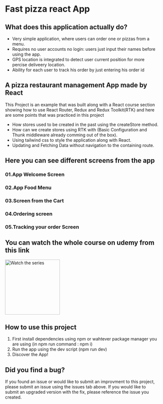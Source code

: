# Fast pizza react App

## What does this application actually do?

- Very simple application, where users can order one or pizzas from a menu.
- Requires no user accounts no login: users just input their names before using the app.
- GPS location is integrated to detect user current position for more percise deliveery location.
- Ability for each user to track his order by just entering his order id

## A pizza restaurant management App made by React

This Project is an example that was built along with a React course section showing how to use React Router, Redux and Redux Toolkit(RTK) and here are some points that was practiced in this project

- How stores used to be created in the past using the createStore method.
- How can we create stores using RTK with (Basic Configuration and Thunk middleware already comming out of the box).
- Using tailwind css to style the application along with React.
- Updating and Fetching Data without navigation to the containing route.

## Here you can see different screens from the app

### 01.App Welcome Screen

### 02.App Food Menu

### 03.Screen from the Cart

### 04.Ordering screen

### 05.Tracking your order Screen

## You can watch the whole course on udemy from this link

<a href="https://www.udemy.com/course/the-ultimate-react-course" target="_blank" >
    <img src="https://i.ytimg.com/vi/9zmwGT7DEsM/maxresdefault.jpg" alt="Watch the series" height="180px"/>
</a>

## How to use this project

1. First install dependencies using npm or wahtever package manager you are using (in npm run command : npm i)
2. Run the app using the dev script (npm run dev)
3. Discover the App!

## Did you find a bug?

If you found an issue or would like to submit an improvment to this project, please submit an issue using the issues tab above. If you would like to submit an upgraded version with the fix, please reference the issue you created.
